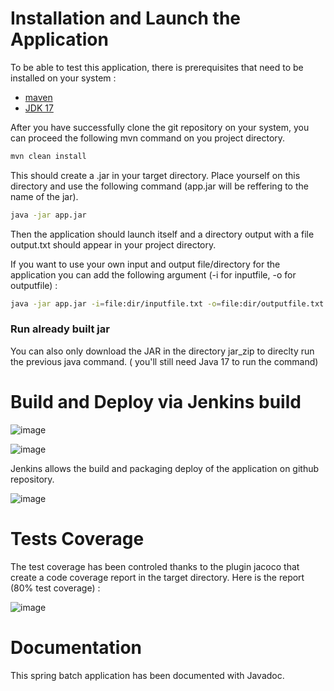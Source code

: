# Installation and Launch the Application
To be able to test this application, there is prerequisites that need to be installed on your system :
  - [maven](https://maven.apache.org/download.cgi)
  - [JDK 17](https://www.oracle.com/java/technologies/downloads/#java17)

After you have successfully clone the git repository on your system, you can proceed the following mvn command on you project directory.

```bash
mvn clean install
```

This should create a .jar in your target directory. Place yourself on this directory and use the following command (app.jar will be reffering to the name of the jar).

```bash
java -jar app.jar 
```
Then the application should launch itself and a directory output with a file output.txt should appear in your project directory.

If you want to use your own input and output file/directory for the application you can add the following argument (-i for inputfile, -o for outputfile) :

```bash
java -jar app.jar -i=file:dir/inputfile.txt -o=file:dir/outputfile.txt
```
### Run already built jar

You can also only download the JAR in the directory jar_zip to direclty run the previous java command. ( you'll still need Java 17 to run the command)

# Build and Deploy via Jenkins build

![image](https://github.com/AnaMa213/tondeuse/assets/15228021/6209ed95-a8c2-441c-9cc8-70308fc0f376)

![image](https://github.com/AnaMa213/tondeuse/assets/15228021/6f26fbf0-47d3-4893-b969-00082427ebe5)

Jenkins allows the build and packaging deploy of the application on github repository.

![image](https://github.com/AnaMa213/tondeuse/assets/15228021/d76c7eb0-0135-409d-a4b4-038b4524021e)


# Tests Coverage

 The test coverage has been controled thanks to the plugin jacoco that create a code coverage report in the target directory. Here is the report (80% test coverage) :

 ![image](https://github.com/AnaMa213/tondeuse/assets/15228021/1030aac0-f0cd-4a8d-ab58-d804f1e7cae4)


# Documentation
This spring batch application has been documented with Javadoc.
